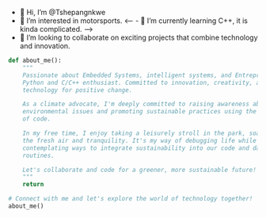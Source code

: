 - 👋 Hi, I’m @Tshepangnkwe
- 👀 I’m interested in motorsports.
<-- - 🌱 I’m currently learning C++, it is kinda complicated. -->
- 💞️ I’m looking to collaborate on exciting projects that combine technology and innovation.
<!-- - 📫 How to reach me: [Your preferred method of contact] -->

```python
def about_me():
    """
    Passionate about Embedded Systems, intelligent systems, and Entrepreneurship.
    Python and C/C++ enthusiast. Committed to innovation, creativity, and leveraging
    technology for positive change.

    As a climate advocate, I'm deeply committed to raising awareness about
    environmental issues and promoting sustainable practices using the power
    of code.

    In my free time, I enjoy taking a leisurely stroll in the park, soaking in
    the fresh air and tranquility. It's my way of debugging life while
    contemplating ways to integrate sustainability into our code and daily
    routines.

    Let's collaborate and code for a greener, more sustainable future!
    """
    return

# Connect with me and let's explore the world of technology together!
about_me()


